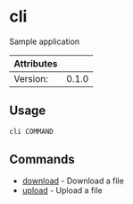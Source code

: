# cli

Sample application

| Attributes       | &nbsp;
|------------------|-------------
| Version:         | 0.1.0

## Usage

```bash
cli COMMAND
```

## Commands

- [download](cli%20download) - Download a file
- [upload](cli%20upload) - Upload a file


